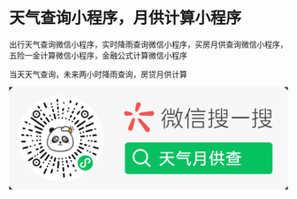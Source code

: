 # 天气查询小程序，月供计算小程序

出行天气查询微信小程序，实时降雨查询微信小程序，买房月供查询微信小程序，五险一金计算微信小程序，金融公式计算微信小程序

当天天气查询，未来两小时降雨查询，房贷月供计算

<img src="./qrcode.jpg" alt="微信小程序二维码">

 <!-- {
        "pagePath": "pages/mortgage/mortgage",
        "iconPath": "image/tab-icon/mortgage.png",
        "selectedIconPath": "image/tab-icon/mortgage-hl.png",
        "text": "月供计算"
      },
      {
        "pagePath": "pages/wuxian-yijin/wxyj",
        "iconPath": "image/tab-icon/wxyj.png",
        "selectedIconPath": "image/tab-icon/wxyj-hl.png",
        "text": "五险一金"
      }, -->
